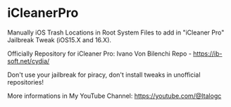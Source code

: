 # iCleanerPro
Manually iOS Trash Locations in Root System Files to add in "iCleaner Pro" Jailbreak Tweak (iOS15.X and 16.X).

Officially Repository for iCleaner Pro: 
Ivano Von Bilenchi Repo - https://ib-soft.net/cydia/

Don't use your jailbreak for piracy, don't install tweaks in unofficial repositories!

More informations in My YouTube Channel:
https://youtube.com/@Italogc
